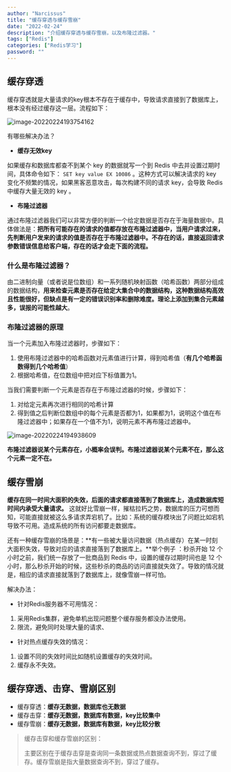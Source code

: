 ```yaml
---
author: "Narcissus"
title: "缓存穿透与缓存雪崩"
date: "2022-02-24"
description: "介绍缓存穿透与缓存雪崩，以及布隆过滤器。"
tags: ["Redis"]
categories: ["Redis学习"]
password: ""
---
```


## 缓存穿透

缓存穿透就是大量请求的key根本不存在于缓存中，导致请求直接到了数据库上，根本没有经过缓存这一层。流程如下：

![image-20220224193754162](https://narcissusblog-img.oss-cn-beijing.aliyuncs.com/uPic/file-02/image-20220224193754162.png)

有哪些解决办法？

- **缓存无效key**

如果缓存和数据库都查不到某个 key 的数据就写一个到 Redis 中去并设置过期时间，具体命令如下： `SET key value EX 10086` 。这种方式可以解决请求的 key 变化不频繁的情况，如果黑客恶意攻击，每次构建不同的请求 key，会导致 Redis 中缓存大量无效的 key 。 

- **布隆过滤器**

通过布隆过滤器我们可以非常方便的判断一个给定数据是否存在于海量数据中。具体做法是：**把所有可能存在的请求的值都存放在布隆过滤器中，当用户请求过来，先判断用户发来的请求的值是否存在于布隆过滤器中。不存在的话，直接返回请求参数错误信息给客户端，存在的话才会走下面的流程。**

### 什么是布隆过滤器？

由二进制向量（或者说是位数组）和一系列随机映射函数（哈希函数）两部分组成的数据结构，**用来检查元素是否存在给定大集合中的数据结构，这种数据结构高效且性能很好，但缺点是有一定的错误识别率和删除难度。理论上添加到集合元素越多，误报的可能性越大**。

### 布隆过滤器的原理

当一个元素加入布隆过滤器时，步骤如下：

1. 使用布隆过滤器中的哈希函数对元素值进行计算，得到哈希值（**有几个哈希函数得到几个哈希值**）
2. 根据哈希值，在位数组中把对应下标值置为1。

当我们需要判断一个元素是否存在于布隆过滤器的时候，步骤如下：

1. 对给定元素再次进行相同的哈希计算
2. 得到值之后判断位数组中的每个元素是否都为1，如果都为1，说明这个值在布隆过滤器中；如果存在一个值不为1，说明元素不再布隆过滤器中。

![image-20220224194938609](https://narcissusblog-img.oss-cn-beijing.aliyuncs.com/uPic/file-02/image-20220224194938609.png)

**布隆过滤器说某个元素存在，小概率会误判。布隆过滤器说某个元素不在，那么这个元素一定不在。**

## 缓存雪崩

**缓存在同一时间大面积的失效，后面的请求都直接落到了数据库上，造成数据库短时间内承受大量请求。** 这就好比雪崩一样，摧枯拉朽之势，数据库的压力可想而知，可能直接就被这么多请求弄宕机了。比如：系统的缓存模块出了问题比如宕机导致不可用。造成系统的所有访问都要走数据库。

还有一种缓存雪崩的场景是：**有一些被大量访问数据（热点缓存）在某一时刻大面积失效，导致对应的请求直接落到了数据库上。**举个例子 ：秒杀开始 12 个小时之前，我们统一存放了一批商品到 Redis 中，设置的缓存过期时间也是 12 个小时，那么秒杀开始的时候，这些秒杀的商品的访问直接就失效了。导致的情况就是，相应的请求直接就落到了数据库上，就像雪崩一样可怕。

解决办法：

- 针对Redis服务器不可用情况：

1. 采用Redis集群，避免单机出现问题整个缓存服务都没办法使用。
2. 限流，避免同时处理大量的请求、

- 针对热点缓存失效的情况：

1. 设置不同的失效时间比如随机设置缓存的失效时间。
2. 缓存永不失效。

## 缓存穿透、击穿、雪崩区别

- 缓存穿透：**缓存无数据，数据库也无数据**
- 缓存击穿：**缓存无数据，数据库有数据，key比较集中**
- 缓存雪崩：**缓存无数据，数据库有数据，key比较分散**

> 缓存击穿和缓存雪崩的区别：
>
> 主要区别在于缓存击穿是查询同一条数据或热点数据查询不到，穿过了缓存。缓存雪崩是指大量数据查询不到，穿过了缓存。

